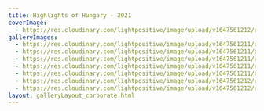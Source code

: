 ```yaml
---
title: Highlights of Hungary - 2021
coverImage:
  - https://res.cloudinary.com/lightpositive/image/upload/v1647561212/uploads/Highlights%20of%20Hungary%20-%202021/hl3.jpg
galleryImages: 
  - https://res.cloudinary.com/lightpositive/image/upload/v1647561211/uploads/Highlights%20of%20Hungary%20-%202021/hl6.jpg
  - https://res.cloudinary.com/lightpositive/image/upload/v1647561211/uploads/Highlights%20of%20Hungary%20-%202021/hl.jpg
  - https://res.cloudinary.com/lightpositive/image/upload/v1647561211/uploads/Highlights%20of%20Hungary%20-%202021/hl1.jpg
  - https://res.cloudinary.com/lightpositive/image/upload/v1647561211/uploads/Highlights%20of%20Hungary%20-%202021/hl5.jpg
  - https://res.cloudinary.com/lightpositive/image/upload/v1647561211/uploads/Highlights%20of%20Hungary%20-%202021/hl4.jpg
  - https://res.cloudinary.com/lightpositive/image/upload/v1647561212/uploads/Highlights%20of%20Hungary%20-%202021/hl2.jpg
  - https://res.cloudinary.com/lightpositive/image/upload/v1647561212/uploads/Highlights%20of%20Hungary%20-%202021/hl3.jpg
layout: galleryLayout_corporate.html
---
```

